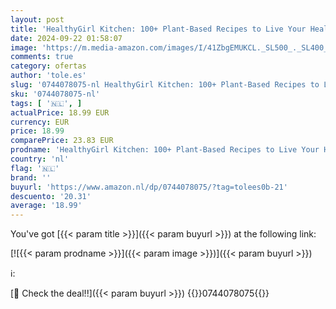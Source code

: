 ```yaml
---
layout: post
title: 'HealthyGirl Kitchen: 100+ Plant-Based Recipes to Live Your Healthiest Life'
date: 2024-09-22 01:58:07
image: 'https://m.media-amazon.com/images/I/41ZbgEMUKCL._SL500_._SL400_.jpg'
comments: true
category: ofertas
author: 'tole.es'
slug: '0744078075-nl HealthyGirl Kitchen: 100+ Plant-Based Recipes to Live Your...'
sku: '0744078075-nl'
tags: [ '🇳🇱', ]
actualPrice: 18.99 EUR
currency: EUR
price: 18.99
comparePrice: 23.83 EUR
prodname: 'HealthyGirl Kitchen: 100+ Plant-Based Recipes to Live Your Healthiest Life'
country: 'nl'
flag: '🇳🇱'
brand: ''
buyurl: 'https://www.amazon.nl/dp/0744078075/?tag=tolees0b-21'
descuento: '20.31'
average: '18.99'
---
```


You've got [{{< param title >}}]({{< param buyurl >}}) at the following link:

[![{{< param prodname >}}]({{< param image >}})]({{< param buyurl >}})

ℹ️:


[🛒 Check the deal!!]({{< param buyurl >}})
{{<world>}}0744078075{{</world>}}
